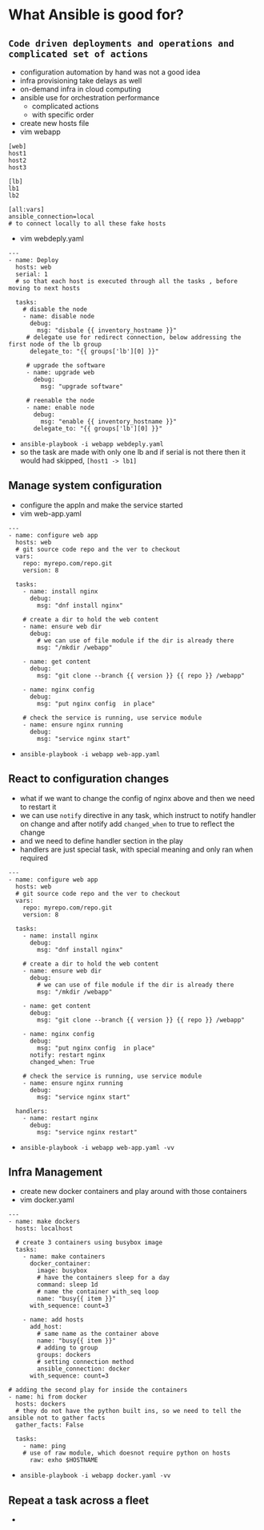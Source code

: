 # What Ansible is good for?
## `Code driven deployments and operations and complicated set of actions`
  - configuration automation by hand was not a good idea
  - infra provisioning take delays as well
  - on-demand infra in cloud computing
  - ansible use for orchestration performance
    - complicated actions
    - with specific order
  - create new hosts file
  - vim webapp
  ```
  [web]
  host1
  host2
  host3
  
  [lb]
  lb1
  lb2
  
  [all:vars]
  ansible_connection=local
  # to connect locally to all these fake hosts
  ```
  - vim webdeply.yaml
  ```
  ---
  - name: Deploy
    hosts: web
    serial: 1
    # so that each host is executed through all the tasks , before moving to next hosts
    
    tasks:
      # disable the node
      - name: disable node
        debug:
          msg: "disbale {{ inventory_hostname }}"
       # delegate use for redirect connection, below addressing the first node of the lb group
        delegate_to: "{{ groups['lb'][0] }}"
        
       # upgrade the software
       - name: upgrade web
         debug:
           msg: "upgrade software"
           
       # reenable the node
       - name: enable node
         debug:
           msg: "enable {{ inventory_hostname }}"
         delegate_to: "{{ groups['lb'][0] }}"
  ```
  - `ansible-playbook -i webapp webdeply.yaml`
  - so the task are made with only one lb and if serial is not there then it would had skipped, `[host1 -> lb1]`
## Manage system configuration
  - configure the appln and make the service started
  - vim web-app.yaml
  ```
  ---
  - name: configure web app
    hosts: web
    # git source code repo and the ver to checkout
    vars:
      repo: myrepo.com/repo.git
      version: 8
     
    tasks:
      - name: install nginx
        debug:
          msg: "dnf install nginx"
          
      # create a dir to hold the web content
      - name: ensure web dir
        debug: 
          # we can use of file module if the dir is already there
          msg: "/mkdir /webapp"
          
      - name: get content
        debug:
          msg: "git clone --branch {{ version }} {{ repo }} /webapp"
      
      - name: nginx config
        debug:
          msg: "put nginx config  in place"
      
      # check the service is running, use service module
      - name: ensure nginx running
        debug:
          msg: "service nginx start"     
  ```
  - `ansible-playbook -i webapp web-app.yaml`
## React to configuration changes
  - what if we want to change the config of nginx above and then we need to restart it
  - we can use `notify` directive in any task, which instruct to notify handler on change and after notify add `changed_when` to true to reflect the change
  - and we need to define handler section in the play
  - handlers are just special task, with special meaning and only ran when required
  ```
  ---
  - name: configure web app
    hosts: web
    # git source code repo and the ver to checkout
    vars:
      repo: myrepo.com/repo.git
      version: 8
     
    tasks:
      - name: install nginx
        debug:
          msg: "dnf install nginx"
          
      # create a dir to hold the web content
      - name: ensure web dir
        debug: 
          # we can use of file module if the dir is already there
          msg: "/mkdir /webapp"
          
      - name: get content
        debug:
          msg: "git clone --branch {{ version }} {{ repo }} /webapp"
      
      - name: nginx config
        debug:
          msg: "put nginx config  in place"
        notify: restart nginx
        changed_when: True
      
      # check the service is running, use service module
      - name: ensure nginx running
        debug:
          msg: "service nginx start" 
          
    handlers:
      - name: restart nginx
        debug:
          msg: "service nginx restart"
  ```
  - `ansible-playbook -i webapp web-app.yaml -vv`
## Infra Management
  - create new docker containers and play around with those containers
  - vim docker.yaml
  ```
  ---
  - name: make dockers
    hosts: localhost
    
    # create 3 containers using busybox image
    tasks:
      - name: make containers
        docker_container:
          image: busybox
          # have the containers sleep for a day
          command: sleep 1d
          # name the container with_seq loop
          name: "busy{{ item }}"
        with_sequence: count=3
      
      - name: add hosts
        add_host:
          # same name as the container above
          name: "busy{{ item }}"
          # adding to group
          groups: dockers
          # setting connection method
          ansible_connection: docker
        with_sequence: count=3
        
  # adding the second play for inside the containers
  - name: hi from docker
    hosts: dockers
    # they do not have the python built ins, so we need to tell the ansible not to gather facts
    gather_facts: False
    
    tasks:
      - name: ping
      # use of raw module, which doesnot require python on hosts
        raw: exho $HOSTNAME
  ```
  - `ansible-playbook -i webapp docker.yaml -vv`
## Repeat a task across a fleet
  - 
